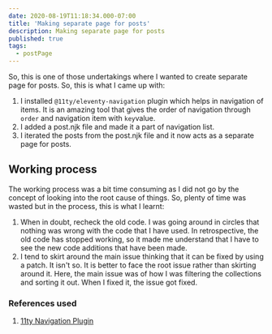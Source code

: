 ```yaml
---
date: 2020-08-19T11:18:34.000-07:00
title: 'Making separate page for posts'
description: Making separate page for posts
published: true
tags:
  - postPage
---
```


So, this is one of those undertakings where I wanted to create separate page for posts. So, this is what I came up with:
1. I installed `@11ty/eleventy-navigation` plugin which helps in navigation of items. It is an amazing tool that gives the order of navigation through `order` and navigation item with `key`value.
2. I added a post.njk file and made it a part of navigation list.
3. I iterated the posts from the post.njk file and it now acts as a separate page for posts.

## Working process
The working process was a bit time consuming as I did not go by the concept of looking into the root cause of things. So, plenty of time was wasted but in the process, this is what I learnt:
1. When in doubt, recheck the old code. I was going around in circles that nothing was wrong with the code that I have used. In retrospective, the old code has stopped working, so it made me understand that I have to see the new code additions that have been made.
2. I tend to skirt around the main issue thinking that it can be fixed by using a patch. It isn't so. It is better to face the root issue rather than skirting around it. Here, the main issue was of how I was filtering the collections and sorting it out. When I fixed it, the issue got fixed.

### References used
1. [11ty Navigation Plugin](https://www.11ty.dev/docs/plugins/navigation/)